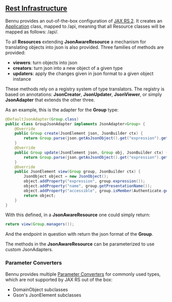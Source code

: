 ## [**Rest Infrastructure**](README.md)

Bennu provides an out-of-the-box configuration of  [JAX RS 2](https://jax-rs-spec.java.net/). It creates an [Application](https://jax-rs-spec.java.net/nonav/2.0/apidocs/javax/ws/rs/core/Application.html) class, mapped to /api, meaning that all Resource classes will be mapped as follows: /api/<resource-path>.

To all **Resources** extending **JsonAwareResource** a mechanism for translating objects into json is also provided. Three families of methods are provided:

+ **viewers**: turn objects into json
+ **creators**: turn json into a new object of a given type
+ **updaters**: apply the changes given in json format to a given object instance

These methods rely on a registry system of type translators. The registry is based on annotations: **JsonCreator<T>**, **JsonUpdater<T>**, **JsonViewer<T>**, or simply **JsonAdapter<T>** that extends the other three.

As an example, this is the adapter for the **Group** type:

```java
@DefaultJsonAdapter(Group.class)
public class GroupJsonAdapter implements JsonAdapter<Group> {
    @Override
    public Group create(JsonElement json, JsonBuilder ctx) {
        return Group.parse(json.getAsJsonObject().get("expression").getAsString());
    }
    @Override
    public Group update(JsonElement json, Group obj, JsonBuilder ctx) {
        return Group.parse(json.getAsJsonObject().get("expression").getAsString());
    }
    @Override
    public JsonElement view(Group group, JsonBuilder ctx) {
        JsonObject object = new JsonObject();
        object.addProperty("expression", group.expression());
        object.addProperty("name", group.getPresentationName());
        object.addProperty("accessible", group.isMember(Authenticate.getUser()));
        return object;
    }
}
```
With this defined, in a **JsonAwareResource** one could simply return:

```java
return view(Group.managers()); 
```
And the endpoint in question with return the json format of the **Group**.


The methods in the **JsonAwareResource** can be parameterized to use custom JsonAdapters.

### Parameter Converters
Bennu provides multiple [Parameter Converters](https://jersey.java.net/apidocs/latest/jersey/javax/ws/rs/ext/ParamConverter.html) for commonly used types, which are not supported by JAX RS out of the box:

+ DomainObject subclasses
+ Gson's JsonElement subclasses
